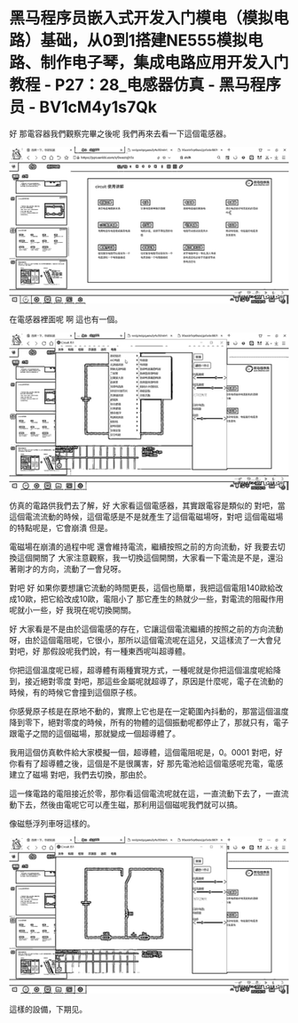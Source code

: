 # 黑马程序员嵌入式开发入门模电（模拟电路）基础，从0到1搭建NE555模拟电路、制作电子琴，集成电路应用开发入门教程 - P27：28_电感器仿真 - 黑马程序员 - BV1cM4y1s7Qk

好 那電容器我們觀察完畢之後呢 我們再來去看一下這個電感器。

![](img/8a405da2d3be3468a082f6a32f023b9b_1.png)

在電感器裡面呢 啊 這也有一個。

![](img/8a405da2d3be3468a082f6a32f023b9b_3.png)

仿真的電路供我們去了解，好 大家看這個電感器，其實跟電容是類似的 對吧，當這個電流流動的時候，這個電感是不是就產生了這個電磁場呀，對吧 這個電磁場的特點呢是，它會崩潰 但是。

電磁場在崩潰的過程中呢 還會維持電流，繼續按照之前的方向流動，好 我要去切換這個開關了 大家注意觀察，我一切換這個開關，大家看一下電流是不是，還沿著剛才的方向，流動了一會兒呀。

對吧 好 如果你要想讓它流動的時間更長，這個也簡單，我把這個電阻140歐給改成10歐，把它給改成10歐，電阻小了 那它產生的熱就少一些，對電流的阻礙作用呢就小一些，好 我現在呢切換開關。

好 大家看是不是由於這個電感的存在，它讓這個電流繼續的按照之前的方向流動呀，由於這個電阻呢，它很小，那所以這個電流呢在這兒，又這樣流了一大會兒 對吧，好 那假設呢我們說，有一種東西呢叫超導體。

你把這個溫度呢已經，超導體有兩種實現方式，一種呢就是你把這個溫度呢給降到，接近絕對零度 對吧，那這些金屬呢就超導了，原因是什麼呢，電子在流動的時候，有的時候它會撞到這個原子核。

你感覺原子核是在原地不動的，實際上它也是在一定範圍內抖動的，那當這個溫度降到零下，絕對零度的時候，所有的物體的這個振動呢都停止了，那就只有，電子跟電子之間的這個磁場，那就變成一個超導體了。

我用這個仿真軟件給大家模擬一個，超導體，這個電阻呢是，0。0001 對吧，好 你看有了超導體之後，這個是不是很厲害，好 那先電池給這個電感呢充電，電感建立了磁場 對吧，我們去切換，那由於。

這一條電路的電阻接近於零，那你看這個電流呢就在這，一直流動下去了，一直流動下去，然後由電呢它可以產生磁，那利用這個磁呢我們就可以搞。

像磁懸浮列車呀這樣的。

![](img/8a405da2d3be3468a082f6a32f023b9b_5.png)

這樣的設備，下期见。